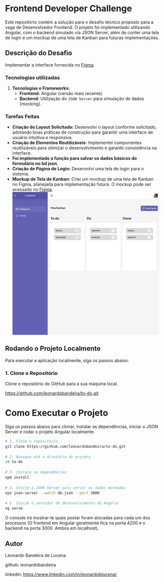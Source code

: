 # Frontend Developer Challenge

Este repositório contém a solução para o desafio técnico proposto para a vaga de Desenvolvedor Frontend. O projeto foi implementado utilizando Angular, com o backend simulado via JSON Server, além de conter uma tela de login e um mockup de uma tela de Kanban para futuras implementações.

## Descrição do Desafio
Implementar a interface fornecida no [Figma](https://www.figma.com/proto/x0fSZ0pQyClJdFAuYoxQq2/Test---Esig-Grup?type=design&node-id=15-341&scaling=min-zoom&page-id=0%3A1&starting-point-node-id=1%3A4).

### Tecnologias utilizadas

1. **Tecnologias e Frameworks:**
   - **Frontend:** Angular (versão mais recente).
   - **Backend:** Utilização do `JSON Server` para simulação de dados (mocking).

### Tarefas Feitas

- **Criação do Layout Solicitado:** Desenvolvi o layout conforme solicitado, adotando boas práticas de construção para garantir uma interface de usuário intuitiva e responsiva.
- **Criação de Elementos Reutilizáveis:** Implementei componentes reutilizáveis para otimizar o desenvolvimento e garantir consistência na interface.
- **Foi implementado a função para salvar os dados básicos do formulário no bd json**.
- **Criação de Página de Login:** Desenvolvi uma tela de login para o sistema.
- **Mockup de Tela de Kanban:** Criei um mockup de uma tela de Kanban no Figma, planejada para implementação futura. O mockup pode ser acessado no [Figma](https://www.figma.com/design/ohqnwZnwoHA2Dg4Y9dCvPD/Test---Esig-Grup-%2Bkanban?node-id=0-1&m=dev&t=exePyl2osLGegLlu-1).
![Kanban desenvolvido](kb.jpg)

## Rodando o Projeto Localmente

Para executar a aplicação localmente, siga os passos abaixo:

### 1. Clone o Repositório

Clone o repositório do GitHub para a sua máquina local.

https://github.com/leonardobandeira/to-do.git

# Como Executar o Projeto

Siga os passos abaixo para clonar, instalar as dependências, iniciar o JSON Server e rodar o projeto Angular localmente.

```bash
# 1. Clone o repositório
git clone https://github.com/leonardobandeira/to-do.git

# 2. Navegue até o diretório do projeto
cd to-do

# 3. Instale as dependências
npm install

# 4. Inicie o JSON Server para servir os dados mockados
npx json-server --watch db.json --port 3000

# 5. Inicie o servidor de desenvolvimento do Angular
ng serve
```

O console irá mostrar-le quais postar foram alocadas para cada um dos processos (O frontend em Angular geralmente fica na porta 4200 e o backend na porta 3000. Ambos em localhost).

## Autor
Leonardo Bandeira de Lucena

github: leonardobandeira

linkedin: https://www.linkedin.com/in/leonardoblucena/
